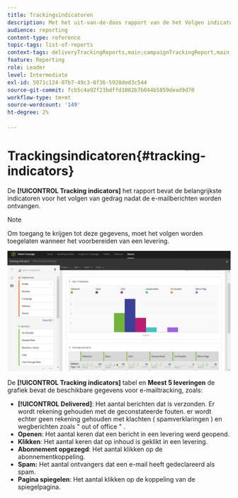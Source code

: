 ```yaml
---
title: Trackingsindicatoren
description: Met het uit-van-de-doos rapport van de het Volgen indicatoren, leer over het gedrag van uw klanten wanneer zij e-mailberichten ontvangen.
audience: reporting
content-type: reference
topic-tags: list-of-reports
context-tags: deliveryTrackingReports,main;campaignTrackingReport,main;programTrackingReport,main
feature: Reporting
role: Leader
level: Intermediate
exl-id: 5071c124-07b7-49c3-8f36-5928ded3c544
source-git-commit: fcb5c4a92f23bdffd1082b7b044b5859dead9d70
workflow-type: tm+mt
source-wordcount: '149'
ht-degree: 2%

---
```


# Trackingsindicatoren{#tracking-indicators}

De **[!UICONTROL Tracking indicators]** het rapport bevat de belangrijkste indicatoren voor het volgen van gedrag nadat de e-mailberichten worden ontvangen.

>[!NOTE]
>
>Om toegang te krijgen tot deze gegevens, moet het volgen worden toegelaten wanneer het voorbereiden van een levering.

![](assets/delivery_reports_2.png)

De **[!UICONTROL Tracking indicators]** tabel en **Meest 5 leveringen** de grafiek bevat de beschikbare gegevens voor e-mailtracking, zoals:

* **[!UICONTROL Delivered]**: Het aantal berichten dat is verzonden. Er wordt rekening gehouden met de geconstateerde fouten. er wordt echter geen rekening gehouden met klachten ( spamverklaringen ) en wegberichten zoals &quot; out of office &quot; .
* **Openen**: Het aantal keren dat een bericht in een levering werd geopend.
* **Klikken**: Het aantal keren dat op inhoud is geklikt in een levering.
* **Abonnement opgezegd**: Het aantal klikken op de abonnementkoppeling.
* **Spam:** Het aantal ontvangers dat een e-mail heeft gedeclareerd als spam.
* **Pagina spiegelen**: Het aantal klikken op de koppeling van de spiegelpagina.
